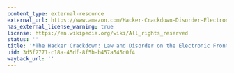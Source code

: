```yaml
---
content_type: external-resource
external_url: https://www.amazon.com/Hacker-Crackdown-Disorder-Electronic-Frontier/dp/B001II2ARY/ref=tmm_pap_swatch_0?_encoding=UTF8&qid=&sr=
has_external_license_warning: true
license: https://en.wikipedia.org/wiki/All_rights_reserved
status: ''
title: '*The Hacker Crackdown: Law and Disorder on the Electronic Frontier*'
uid: 3d5f2771-c18a-45df-8f5b-b457a545d0f4
wayback_url: ''
---
```

